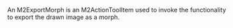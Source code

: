 An M2ExportMorph is an M2ActionToolItem used to invoke the functionality to export the drawn image as a morph.
